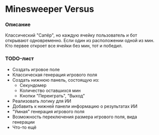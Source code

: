 # Minesweeper Versus
### Описание
Классический "Сапёр", но каждую ячейку пользователь и бот открывают одновременно. Если один из расположении одной из мин. Кто первее откроет все ячейки без мин, тот и победил.

### TODO-лист
* Создать игровое поле
* Классическая генерация игрового поля
* Создать нижнюю панель, состоящую из:
  * Секундомер
  * Количество оставшихся мин
  * Кнопки "Переиграть", "Выход"
* Реализовать логику для ИИ
* Добавить к нижней панели информацию о результатах ИИ
* "Умная" генерация игрового поля
* Возможность переключения размера игрового поля, вида генерации
* Что-то ещё
